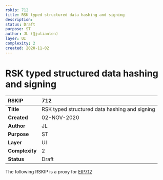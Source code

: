 ```yaml
---
rskip: 712
title: RSK typed structured data hashing and signing
description: 
status: Draft
purpose: ST
author: JL (@julianlen)
layer: UI
complexity: 2
created: 2020-11-02
---
```

# RSK typed structured data hashing and signing


|RSKIP          | 712 |
| :------------ |:-------------|
|**Title**      |RSK typed structured data hashing and signing|
|**Created**    |02-NOV-2020 |
|**Author**     |JL |
|**Purpose**    |ST |
|**Layer**      |UI |
|**Complexity** |2 |
|**Status**     |Draft |


The following RSKIP is a proxy for [EIP712](https://eips.ethereum.org/EIPS/eip-712)